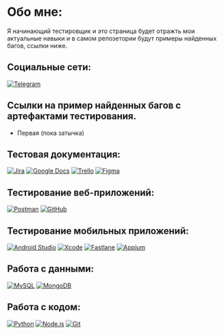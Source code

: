 # Обо мне:
Я начинающий тестировщик и это страница будет отражть мои актуальные навыки и в самом репозетории будут примеры найденных багов, ссылки ниже.


## Социальные сети:
<div align="Left">
  <a href="https://t.me/Milkson91"  target="_blank"><img src="https://img.shields.io/badge/-Telegram-blue?style=for-the-badge&logo=telegram&logoColor=white" alt="Telegram"></a>
</div>

## Ссылки на пример найденных багов с артефактами тестирования. 
- Первая (пока затычка) 


## Тестовая документация:
<div align="Left">
 <a href="https://jira.atlassian.com/"  target="_blank"><img src="https://img.shields.io/badge/-Jira-blue?style=for-the-badge&logo=jira&logoColor=white" alt="Jira"></a>
  <a href="https://docs.google.com/" target="_blank"><img src="https://img.shields.io/badge/-Google_Docs-blue?style=for-the-badge&logo=google-docs&logoColor=white" alt="Google Docs"></a>
  <a href="https://trello.com/" target="_blank"><img src="https://img.shields.io/badge/-Trello-yellow?style=for-the-badge&logo=trello&logoColor=white" alt="Trello"></a>
  <a href="https://www.figma.com/" target="_blank"><img src="https://img.shields.io/badge/-Figma-pink?style=for-the-badge&logo=figma&logoColor=white" alt="Figma"></a>
</div>

## Тестирование веб-приложений: 
<div align="Left">
  <a href="https://chrome.google.com/webstore/detail/postman/fhbjgbiflinjbdggehcddcbncdddomop"  target="_blank"><img src="https://img.shields.io/badge/-Postman-orange?style=for-the-badge&logo=postman&logoColor=white" alt="Postman"></a>
  <a href="https://github.com/" target="_blank"><img src="https://img.shields.io/badge/-GitHub-black?style=for-the-badge&logo=github&logoColor=white" alt="GitHub"></a>
</div>

## Тестирование мобильных приложений: 
<div align="Left">
  <a href="https://developer.android.com/studio"  target="_blank"><img src="https://img.shields.io/badge/-Android_Studio-green?style=for-the-badge&logo=android-studio&logoColor=white" alt="Android Studio"></a>
  <a href="https://xcode.apple.com/" target="_blank"><img src="https://img.shields.io/badge/-Xcode-blue?style=for-the-badge&logo=xcode&logoColor=white" alt="Xcode"></a>
  <a href="https://www.fastlane.tools/" target="_blank"><img src="https://img.shields.io/badge/-Fastlane-purple?style=for-the-badge&logo=fastlane&logoColor=white" alt="Fastlane"></a>
  <a href="https://appium.io/" target="_blank"><img src="https://img.shields.io/badge/-Appium-yellow?style=for-the-badge&logo=appium&logoColor=white" alt="Appium"></a>
</div>

## Работа с данными: 
<div align="Left">
  <a href="https://www.mysql.com/"  target="_blank"><img src="https://img.shields.io/badge/-MySQL-blue?style=for-the-badge&logo=mysql&logoColor=white" alt="MySQL"></a>
  <a href="https://www.mongodb.com/" target="_blank"><img src="https://img.shields.io/badge/-MongoDB-yellow?style=for-the-badge&logo=mongodb&logoColor=white" alt="MongoDB"></a>
</div>

## Работа с кодом: 
<div align="Left">
  <a href="https://www.python.org/"  target="_blank"><img src="https://img.shields.io/badge/-Python-yellow?style=for-the-badge&logo=python&logoColor=white" alt="Python"></a>
  <a href="https://nodejs.org/" target="_blank"><img src="https://img.shields.io/badge/-Node.js-green?style=for-the-badge&logo=node.js&logoColor=white" alt="Node.js"></a>
  <a href="https://git-scm.com/" target="_blank"><img src="https://img.shields.io/badge/-Git-black?style=for-the-badge&logo=git&logoColor=white" alt="Git"></a>
</div>
